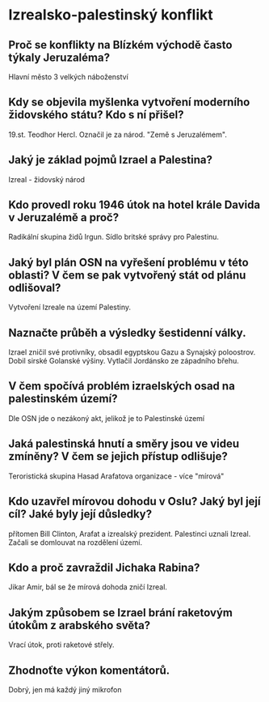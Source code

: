 # Izrealsko-palestinský konflikt
## Proč se konflikty na Blízkém východě často týkaly Jeruzaléma?
Hlavní město 3 velkých náboženství
## Kdy se objevila myšlenka vytvoření moderního židovského státu? Kdo s ní přišel?
19.st.
Teodhor Hercl.
Označil je za národ. "Země s Jeruzalémem".
## Jaký je základ pojmů Izrael a Palestina?
Izreal - židovský národ
## Kdo provedl roku 1946 útok na hotel krále Davida v Jeruzalémě a proč?
Radikální skupina židů Irgun.
Sídlo britské správy pro Palestinu.
## Jaký byl plán OSN na vyřešení problému v této oblasti? V čem se pak vytvořený stát od plánu odlišoval?
Vytvoření Izreale na území Palestiny.
## Naznačte průběh a výsledky šestidenní války.
Izrael zničil své protivníky, obsadil egyptskou Gazu a Synajský poloostrov.
Dobil sirské Golanské výšiny.
Vytlačil Jordánsko ze západního břehu.
## V čem spočívá problém izraelských osad na palestinském území?
Dle OSN jde o nezákoný akt, jelikož je to Palestinské území
## Jaká palestinská hnutí a směry jsou ve videu zmíněny? V čem se jejich přístup odlišuje?
Teroristická skupina Hasad
Arafatova organizace - více "mírová"
## Kdo uzavřel mírovou dohodu v Oslu? Jaký byl její cíl? Jaké byly její důsledky?
přítomen Bill Clinton, Arafat a izrealský prezident.
Palestinci uznali Izreal. Začali se domlouvat na rozdělení území.
## Kdo a proč zavraždil Jichaka Rabina?
Jikar Amir, bál se že mírová dohoda zničí Izreal.
## Jakým způsobem se Izrael brání raketovým útokům z arabského světa?
Vrací útok, proti raketové střely.
## Zhodnoťte výkon komentátorů.
Dobrý, jen má každý jiný mikrofon